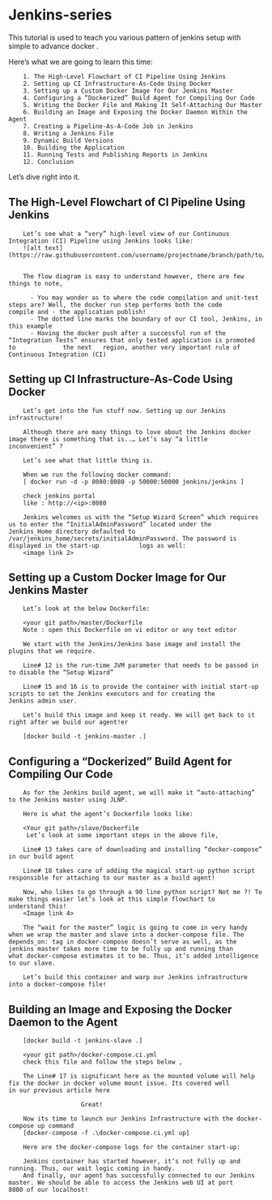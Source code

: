 # Jenkins-series
This tutorial is used to teach you various pattern of jenkins setup with simple to advance docker . 

Here’s what we are going to learn this time:

        1. The High-Level Flowchart of CI Pipeline Using Jenkins
        2. Setting up CI Infrastructure-As-Code Using Docker
        3. Setting up a Custom Docker Image for Our Jenkins Master
        4. Configuring a “Dockerized” Build Agent for Compiling Our Code
        5. Writing the Docker File and Making It Self-Attaching Our Master
        6. Building an Image and Exposing the Docker Daemon Within the Agent
        7. Creating a Pipeline-As-A-Code Job in Jenkins
        8. Writing a Jenkins File
        9. Dynamic Build Versions
        10. Building the Application
        11. Running Tests and Publishing Reports in Jenkins
        12. Conclusion

Let’s dive right into it.

## The High-Level Flowchart of CI Pipeline Using Jenkins
        Let’s see what a “very” high-level view of our Continuous Integration (CI) Pipeline using Jenkins looks like:
        ![alt text](https://raw.githubusercontent.com/username/projectname/branch/path/to/img.png)


        The flow diagram is easy to understand however, there are few things to note,

          - You may wonder as to where the code compilation and unit-test steps are? Well, the docker run step performs both the code               compile and - the application publish!
          - The dotted line marks the boundary of our CI tool, Jenkins, in this example
          - Having the docker push after a successful run of the “Integration Tests” ensures that only tested application is promoted to             the next   region, another very important rule of Continuous Integration (CI)

## Setting up CI Infrastructure-As-Code Using Docker
        Let’s get into the fun stuff now. Setting up our Jenkins infrastructure!

        Although there are many things to love about the Jenkins docker image there is something that is..… Let’s say “a little                 inconvenient” ?

        Let’s see what that little thing is.

        When we run the following docker command:
        [ docker run -d -p 8080:8080 -p 50000:50000 jenkins/jenkins ]

        check jenkins portal
        like : http://<ip>:8080

        Jenkins welcomes us with the “Setup Wizard Screen” which requires us to enter the “InitialAdminPassword” located under the               Jenkins_Home directory defaulted to /var/jenkins_home/secrets/initialAdminPassword. The password is displayed in the start-up           logs as well:
        <image link 2>


## Setting up a Custom Docker Image for Our Jenkins Master
        Let’s look at the below Dockerfile:

        <your git path>/master/Dockerfile
        Note : open this Dockerfile on vi editor or any text editor 

        We start with the Jenkins/Jenkins base image and install the plugins that we require.

        Line# 12 is the run-time JVM parameter that needs to be passed in to disable the “Setup Wizard”

        Line# 15 and 16 is to provide the container with initial start-up scripts to set the Jenkins executors and for creating the             Jenkins admin user.

        Let’s build this image and keep it ready. We will get back to it right after we build our agent!er

        [docker build -t jenkins-master .]

## Configuring a “Dockerized” Build Agent for Compiling Our Code

        As for the Jenkins build agent, we will make it “auto-attaching” to the Jenkins master using JLNP.

        Here is what the agent’s Dockerfile looks like:

        <Your git path>/slave/Dockerfile
         Let’s look at some important steps in the above file,

        Line# 13 takes care of downloading and installing “docker-compose” in our build agent

        Line# 18 takes care of adding the magical start-up python script responsible for attaching to our master as a build agent!

        Now, who likes to go through a 90 line python script? Not me ?! To make things easier let’s look at this simple flowchart to             understand this!      
        <Image link 4>
        
        The “wait for the master” logic is going to come in very handy when we wrap the master and slave into a docker-compose file. The         depends_on: tag in docker-compose doesn’t serve as well, as the jenkins master takes more time to be fully up and running than           what docker-compose estimates it to be. Thus, it’s added intelligence to our slave.

        Let’s build this container and warp our Jenkins infrastructure into a docker-compose file!
## Building an Image and Exposing the Docker Daemon to the Agent

        [docker build -t jenkins-slave .]
        
        <your git path>/docker-compose.ci.yml
        check this file and follow the steps below ,
        
        The Line# 17 is significant here as the mounted volume will help fix the docker in docker volume mount issue. Its covered well           in our previous article here

                        Great!

        Now its time to launch our Jenkins Infrastructure with the docker-compose up command
        [docker-compose -f .\docker-compose.ci.yml up]
        
        Here are the docker-compose logs for the container start-up:

        Jenkins container has started however, it’s not fully up and running. Thus, our wait logic coming in handy.
        And finally, our agent has successfully connected to our Jenkins master. We should be able to access the Jenkins web UI at port         8080 of our localhost!
        
        
